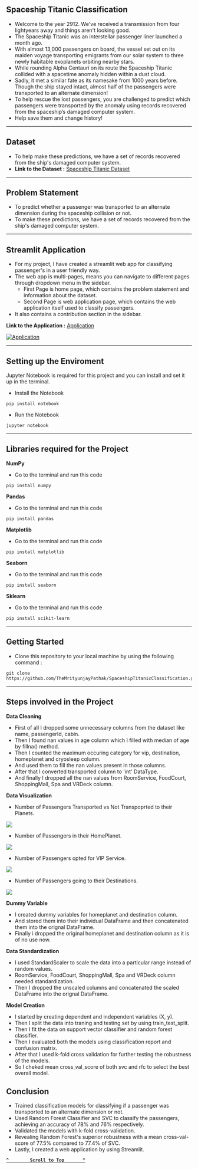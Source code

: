 ## Spaceship Titanic Classification
- Welcome to the year 2912. We've received a transmission from four lightyears away and things aren't looking good.
- The Spaceship Titanic was an interstellar passenger liner launched a month ago.
- With almost 13,000 passengers on board, the vessel set out on its maiden voyage transporting emigrants from our solar system to three newly habitable exoplanets orbiting nearby stars.
- While rounding Alpha Centauri on its route the Spaceship Titanic collided with a spacetime anomaly hidden within a dust cloud.
- Sadly, it met a similar fate as its namesake from 1000 years before. Though the ship stayed intact, almost half of the passengers were transported to an alternate dimension!
- To help rescue the lost passengers, you are challenged to predict which passengers were transported by the anomaly using records recovered from the spaceship’s damaged computer system.
- Help save them and change history!

<hr>

## Dataset
- To help make these predictions, we have a set of records recovered from the ship's damaged computer system.
- **Link to the Dataset :** [Spaceship Titanic Dataset](https://www.kaggle.com/competitions/spaceship-titanic/data?select=train.csv)

<hr>

## Problem Statement
- To predict whether a passenger was transported to an alternate dimension during the spaceship collision or not.
- To make these predictions, we have a set of records recovered from the ship's damaged computer system.

<hr>

## Streamlit Application
- For my project, I have created a streamlit web app for classifying passenger's in a user friendly way.
- The web app is multi-pages, means you can navigate to different pages through dropdown menu in the sidebar.
    - First Page is home page, which contains the problem statement and information about the dataset.
    - Second Page is web application page, which contains the web application itself used to classify passengers.
- It also contains a contribution section in the sidebar.

**Link to the Application :** [Application](https://spaceship-titanic-classification.streamlit.app/)

<a href="https://spaceship-titanic-classification.streamlit.app/"><img title="Application" src="https://github.com/TheMrityunjayPathak/SpaceshipTitanicClassification/assets/123563634/649c907b-7c72-4bfa-9b78-584acec1cc22"></a>

<hr>

## Setting up the Enviroment
Jupyter Notebook is required for this project and you can install and set it up in the terminal.
- Install the Notebook
```
pip install notebook
```
- Run the Notebook
```
jupyter notebook
```

<hr>

## Libraries required for the Project
**NumPy**
- Go to the terminal and run this code
```
pip install numpy
```
**Pandas**
- Go to the terminal and run this code
```
pip install pandas
```
**Matplotlib**
- Go to the terminal and run this code
```
pip install matplotlib
```
**Seaborn**
- Go to the terminal and run this code
```
pip install seaborn
```
**Sklearn**
- Go to the terminal and run this code
```
pip install scikit-learn
```

<hr>

## Getting Started
- Clone this repository to your local machine by using the following command :
```
git clone https://github.com/TheMrityunjayPathak/SpaceshipTitanicClassification.git
```

<hr>

## Steps involved in the Project

**Data Cleaning**
- First of all I dropped some unnecessary columns from the dataset like name, passengerId, cabin.
- Then I found nan values in age column which I filled with median of age by fillna() method.
- Then I counted the maximum occuring category for vip, destination, homeplanet and cryosleep column.
- And used them to fill the nan values present in those columns.
- After that I converted transported column to 'int' DataType.
- And finally I dropped all the nan values from RoomService, FoodCourt, ShoppingMall, Spa and VRDeck column.

**Data Visualization**
- Number of Passengers Transported vs Not Transpoprted to their Planets.

<img src="https://github.com/user-attachments/assets/d0a7c482-b630-4a2e-8311-4d66dd0abbac">

- Number of Passengers in their HomePlanet.

<img src="https://github.com/user-attachments/assets/563ffba9-0d6b-4be9-9d5b-f4cd09fe90ce">

- Number of Passengers opted for VIP Service.
  
<img src="https://github.com/user-attachments/assets/7eeab33d-ff99-4cac-b068-a0721a7cacc6">

- Number of Passengers going to their Destinations.

<img src="https://github.com/user-attachments/assets/bc9e6f66-26fe-439a-878b-02f4726d85a0">

**Dummy Variable**
- I created dummy variables for homeplanet and destination column.
- And stored them into their individual DataFrame and then concatenated them into the orignal DataFrame.
- Finally i dropped the original homeplanet and destination column as it is of no use now.

**Data Standardization**
- I used StandardScaler to scale the data into a particular range instead of random values.
- RoomService, FoodCourt, ShoppingMall, Spa and VRDeck column needed standardization.
- Then I dropped the unscaled columns and concatenated the scaled DataFrame into the orignal DataFrame.

**Model Creation**
- I started by creating dependent and independent variables (X, y).
- Then I split the data into traning and testing set by using train_test_split.
- Then I fit the data on support vector classifier and random forest classifier.
- Then I evaluated both the models using classification report and confusion matrix.
- After that I used k-fold cross validation for further testing the robustness of the models.
- So I cheked mean cross_val_score of both svc and rfc to select the best overall model.

## Conclusion
- Trained classification models for classifying if a passenger was transported to an alternate dimension or not.
- Used Random Forest Classifier and SVC to classify the passengers, achieving an accuracy of 78% and 76% respectively.
- Validated the models with k-fold cross-validation.
- Revealing Random Forest's superior robustness with a mean cross-val-score of 77.5% compared to 77.4% of SVC.
- Lastly, I created a web application by using Streamlit.

<div align='left'>
  
**[`^        Scroll to Top       ^`](#spaceship-titanic-classification)**

</div>
